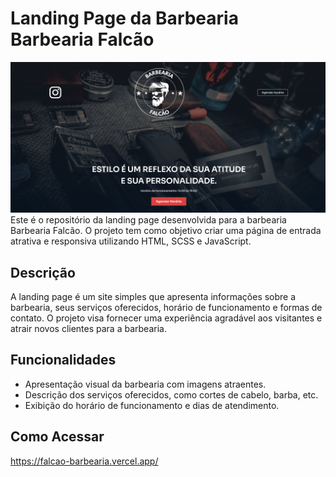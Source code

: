 # Landing Page da Barbearia Barbearia Falcão
![IMG](https://github.com/Marcos-Gabriell/Falcao-barbearia/blob/main/assets/Desktop%20Screenshot%202023.10.02%20-%2022.05.18.69.png) 
Este é o repositório da landing page desenvolvida para a barbearia Barbearia Falcão. O projeto tem como objetivo criar uma página de entrada atrativa e responsiva utilizando HTML, SCSS e JavaScript.

## Descrição

A landing page é um site simples que apresenta informações sobre a barbearia, seus serviços oferecidos, horário de funcionamento e formas de contato. O projeto visa fornecer uma experiência agradável aos visitantes e atrair novos clientes para a barbearia.

## Funcionalidades

- Apresentação visual da barbearia com imagens atraentes.
- Descrição dos serviços oferecidos, como cortes de cabelo, barba, etc.
- Exibição do horário de funcionamento e dias de atendimento.

## Como Acessar

 
   
   https://falcao-barbearia.vercel.app/

